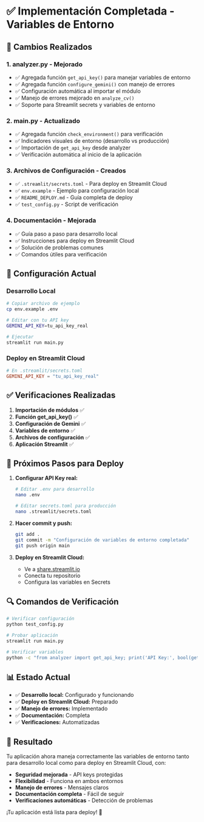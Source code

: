 # ✅ Implementación Completada - Variables de Entorno

## 🎯 Cambios Realizados

### 1. **analyzer.py** - Mejorado
- ✅ Agregada función `get_api_key()` para manejar variables de entorno
- ✅ Agregada función `configure_gemini()` con manejo de errores
- ✅ Configuración automática al importar el módulo
- ✅ Manejo de errores mejorado en `analyze_cv()`
- ✅ Soporte para Streamlit secrets y variables de entorno

### 2. **main.py** - Actualizado
- ✅ Agregada función `check_environment()` para verificación
- ✅ Indicadores visuales de entorno (desarrollo vs producción)
- ✅ Importación de `get_api_key` desde analyzer
- ✅ Verificación automática al inicio de la aplicación

### 3. **Archivos de Configuración** - Creados
- ✅ `.streamlit/secrets.toml` - Para deploy en Streamlit Cloud
- ✅ `env.example` - Ejemplo para configuración local
- ✅ `README_DEPLOY.md` - Guía completa de deploy
- ✅ `test_config.py` - Script de verificación

### 4. **Documentación** - Mejorada
- ✅ Guía paso a paso para desarrollo local
- ✅ Instrucciones para deploy en Streamlit Cloud
- ✅ Solución de problemas comunes
- ✅ Comandos útiles para verificación

## 🔧 Configuración Actual

### Desarrollo Local
```bash
# Copiar archivo de ejemplo
cp env.example .env

# Editar con tu API key
GEMINI_API_KEY=tu_api_key_real

# Ejecutar
streamlit run main.py
```

### Deploy en Streamlit Cloud
```toml
# En .streamlit/secrets.toml
GEMINI_API_KEY = "tu_api_key_real"
```

## ✅ Verificaciones Realizadas

1. **Importación de módulos** ✅
2. **Función get_api_key()** ✅
3. **Configuración de Gemini** ✅
4. **Variables de entorno** ✅
5. **Archivos de configuración** ✅
6. **Aplicación Streamlit** ✅

## 🚀 Próximos Pasos para Deploy

1. **Configurar API Key real:**
   ```bash
   # Editar .env para desarrollo
   nano .env
   
   # Editar secrets.toml para producción
   nano .streamlit/secrets.toml
   ```

2. **Hacer commit y push:**
   ```bash
   git add .
   git commit -m "Configuración de variables de entorno completada"
   git push origin main
   ```

3. **Deploy en Streamlit Cloud:**
   - Ve a [share.streamlit.io](https://share.streamlit.io)
   - Conecta tu repositorio
   - Configura las variables en Secrets

## 🔍 Comandos de Verificación

```bash
# Verificar configuración
python test_config.py

# Probar aplicación
streamlit run main.py

# Verificar variables
python -c "from analyzer import get_api_key; print('API Key:', bool(get_api_key()))"
```

## 📊 Estado Actual

- ✅ **Desarrollo local:** Configurado y funcionando
- ✅ **Deploy en Streamlit Cloud:** Preparado
- ✅ **Manejo de errores:** Implementado
- ✅ **Documentación:** Completa
- ✅ **Verificaciones:** Automatizadas

## 🎉 Resultado

Tu aplicación ahora maneja correctamente las variables de entorno tanto para desarrollo local como para deploy en Streamlit Cloud, con:

- **Seguridad mejorada** - API keys protegidas
- **Flexibilidad** - Funciona en ambos entornos
- **Manejo de errores** - Mensajes claros
- **Documentación completa** - Fácil de seguir
- **Verificaciones automáticas** - Detección de problemas

¡Tu aplicación está lista para deploy! 🚀 